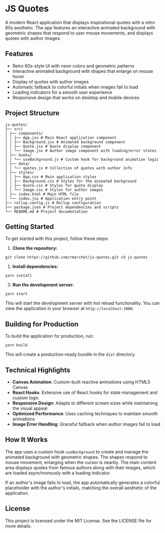 # JS Quotes

A modern React application that displays inspirational quotes with a retro 80s aesthetic. The app features an interactive animated background with geometric shapes that respond to user mouse movements, and displays quotes with author images.

## Features

- Retro 80s-style UI with neon colors and geometric patterns
- Interactive animated background with shapes that enlarge on mouse hover
- Display of quotes with author images
- Automatic fallback to colorful initials when images fail to load
- Loading indicators for a smooth user experience
- Responsive design that works on desktop and mobile devices

## Project Structure

```
js-quotes/ 
├── src/ 
│ ├── components/ 
│ │ ├── App.jsx # Main React application component 
│ │ ├── Background.jsx # Animated background component 
│ │ ├── Quote.jsx # Quote display component 
│ │ └── Image.jsx # Author image component with loading/error states 
│ ├── hooks/ 
│ │ └── useBackground.js # Custom hook for background animation logic 
│ ├── data/ 
│ │ └── quotes.js # Collection of quotes with author info 
│ ├── styles/ 
│ │ ├── App.css # Main application styles 
│ │ ├── Background.css # Styles for the animated background 
│ │ ├── Quote.css # Styles for quote display 
│ │ └── Image.css # Styles for author images 
│ ├── index.html # Main HTML file 
│ └── index.jsx # Application entry point 
├── rollup.config.js # Rollup configuration 
├── package.json # Project dependencies and scripts 
└── README.md # Project documentation
```



## Getting Started

To get started with this project, follow these steps:

1. **Clone the repository:**

```
git clone https://github.com/rmarchet/js-quotes.git cd js-quotes
```

1. **Install dependencies:**
```
yarn install
```

3. **Run the development server:**

```
yarn start
```

This will start the development server with hot reload functionality. You can view the application in your browser at `http://localhost:3000`.

## Building for Production

To build the application for production, run:
```
yarn build
```

This will create a production-ready bundle in the `dist` directory.

## Technical Highlights

- **Canvas Animation**: Custom-built reactive animations using HTML5 Canvas
- **React Hooks**: Extensive use of React hooks for state management and custom logic
- **Responsive Design**: Adapts to different screen sizes while maintaining the visual appeal
- **Optimized Performance**: Uses caching techniques to maintain smooth animations
- **Image Error Handling**: Graceful fallback when author images fail to load

## How It Works

The app uses a custom hook `useBackground` to create and manage the animated background with geometric shapes. The shapes respond to mouse movement, enlarging when the cursor is nearby. The main content area displays quotes from famous authors along with their images, which are loaded asynchronously with a loading indicator.

If an author's image fails to load, the app automatically generates a colorful placeholder with the author's initials, matching the overall aesthetic of the application.

## License

This project is licensed under the MIT License. See the LICENSE file for more details.
